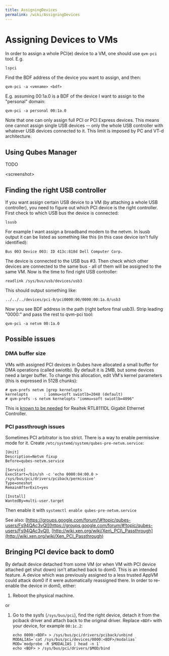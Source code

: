 ```yaml
---
title: AssigningDevices
permalink: /wiki/AssigningDevices
---
```


Assigning Devices to VMs
========================

In order to assign a whole PCI(e) device to a VM, one should use `qvm-pci` tool. E.g.

``` {.wiki}
lspci
```

Find the BDF address of the device you want to assign, and then:

``` {.wiki}
qvm-pci -a <vmname> <bdf>
```

E.g. assuming 00:1a.0 is a BDF of the device I want to assign to the "personal" domain:

``` {.wiki}
qvm-pci -a personal 00:1a.0
```

Note that one can only assign full PCI or PCI Express devices. This means one cannot assign single USB devices -- only the whole USB controller with whatever USB devices connected to it. This limit is imposed by PC and VT-d architecture.

Using Qubes Manager
-------------------

TODO

\<screenshot\>

Finding the right USB controller
--------------------------------

If you want assign certain USB device to a VM (by attaching a whole USB controller), you need to figure out which PCI device is the right controller. First check to which USB bus the device is connected:

``` {.wiki}
lsusb
```

For example I want assign a broadband modem to the netvm. In lsusb output it can be listed as something like this (in this case device isn't fully identified):

``` {.wiki}
Bus 003 Device 003: ID 413c:818d Dell Computer Corp.
```

The device is connected to the USB bus \#3. Then check which other devices are connected to the same bus - all of them will be assigned to the same VM. Now is the time to find right USB controller:

``` {.wiki}
readlink /sys/bus/usb/devices/usb3
```

This should output something like:

``` {.wiki}
../../../devices/pci-0/pci0000:00/0000:00:1a.0/usb3
```

Now you see BDF address in the path (right before final usb3). Strip leading "0000:" and pass the rest to qvm-pci tool:

``` {.wiki}
qvm-pci -a netvm 00:1a.0
```

Possible issues
---------------

### DMA buffer size

VMs with assigned PCI devices in Qubes have allocated a small buffer for DMA operations (called swiotlb). By default it is 2MB, but some devices need a larger buffer. To change this allocation, edit VM's kernel parameters (this is expressed in 512B chunks):

``` {.wiki}
# qvm-prefs netvm |grep kernelopts
kernelopts       : iommu=soft swiotlb=2048 (default)
# qvm-prefs -s netvm kernelopts "iommu=soft swiotlb=4096"
```

This is [​known to be needed](https://groups.google.com/group/qubes-devel/browse_thread/thread/631c4a3a9d1186e3) for Realtek RTL8111DL Gigabit Ethernet Controller.

### PCI passthrough issues

Sometimes PCI arbitrator is too strict. There is a way to enable permissive mode for it. Create `/etc/systemd/system/qubes-pre-netvm.service`:

``` {.wiki}
[Unit]
Description=Netvm fixup
Before=qubes-netvm.service

[Service]
ExecStart=/bin/sh -c 'echo 0000:04:00.0 > /sys/bus/pci/drivers/pciback/permissive'
Type=oneshot
RemainAfterExit=yes

[Install]
WantedBy=multi-user.target
```

Then enable it with `systemctl enable qubes-pre-netvm.service`

See also: [​https://groups.google.com/forum/\#!topic/qubes-users/Fs94QAc3vQI](https://groups.google.com/forum/#!topic/qubes-users/Fs94QAc3vQI), [​http://wiki.xen.org/wiki/Xen\_PCI\_Passthrough](http://wiki.xen.org/wiki/Xen_PCI_Passthrough)

Bringing PCI device back to dom0
--------------------------------

By default device detached from some VM (or when VM with PCI device attached get shut down) isn't attached back to dom0. This is an intended feature. A device which was previously assigned to a less trusted AppVM could attack dom0 if it were automatically reassigned there. In order to re-enable the device in dom0, either:

1.  Reboot the physical machine.

or

1.  Go to the sysfs (`/sys/bus/pci`), find the right device, detach it from the pciback driver and attach back to the original driver. Replace `<BDF>` with your device, for example `00:1c.2`:

    ``` {.wiki}
    echo 0000:<BDF> > /sys/bus/pci/drivers/pciback/unbind
    MODALIAS=`cat /sys/bus/pci/devices/0000:<BDF>/modalias`
    MOD=`modprobe -R $MODALIAS | head -n 1`
    echo <BDF> > /sys/bus/pci/drivers/$MOD/bind 
    ```


